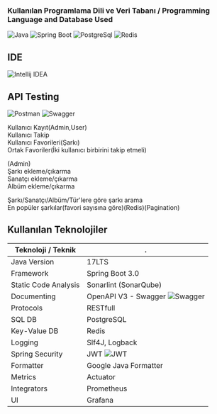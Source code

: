 ### Kullanılan Programlama Dili ve Veri Tabanı / Programming Language and Database Used

![Java][java]
![Spring Boot][spring]
![PostgreSql][postgresql]
![Redis][redis]

## IDE
![Intellij IDEA][intellij]

## API Testing
![Postman][postman]
![Swagger][swagger]

Kullanıcı Kayıt(Admin,User) <br>
Kullanıcı Takip <br>
Kullanıcı Favorileri(Şarkı) <br>
Ortak Favoriler(İki kullanıcı birbirini takip etmeli) <br>

(Admin) <br>
Şarkı ekleme/çıkarma <br>
Sanatçı ekleme/çıkarma <br>
Albüm ekleme/çıkarma <br>


Şarkı/Sanatçı/Albüm/Tür'lere göre şarkı arama <br>
En popüler şarkılar(favori sayısına göre)(Redis)(Pagination) <br>

## Kullanılan Teknolojiler

| Teknoloji / Teknik                      | .                                               |
| ----------------- | ------------------------------------------------------------------ |
| Java Version | 17LTS  |
| Framework | Spring Boot 3.0 |
| Static Code Analysis | Sonarlint (SonarQube) |
| Documenting | OpenAPI V3 - Swagger ![Swagger][swagger]  |
| Protocols | RESTfull |
| SQL DB | PostgreSQL |
| Key-Value DB | Redis |
| Logging | Slf4J, Logback |
| Spring Security | JWT ![JWT][jwt] |
| Formatter | Google Java Formatter |
| Metrics | Actuator |
| Integrators | Prometheus |
| UI | Grafana |

[java]:https://img.shields.io/badge/java-%23ED8B00.svg?style=for-the-badge&logo=openjdk&logoColor=white
[spring]:https://img.shields.io/badge/spring-%236DB33F.svg?style=for-the-badge&logo=spring&logoColor=white
[postgresql]:https://img.shields.io/badge/postgres-%23316192.svg?style=for-the-badge&logo=postgresql&logoColor=white
[redis]:https://img.shields.io/badge/redis-%23DD0031.svg?style=for-the-badge&logo=redis&logoColor=white
[intellij]:https://img.shields.io/badge/IntelliJIDEA-000000.svg?style=for-the-badge&logo=intellij-idea&logoColor=white
[swagger]:https://img.shields.io/badge/-Swagger-%23Clojure?style=for-the-badge&logo=swagger&logoColor=white
[postman]:https://img.shields.io/badge/Postman-FF6C37?style=for-the-badge&logo=postman&logoColor=white
[jwt]:https://img.shields.io/badge/JWT-black?style=for-the-badge&logo=JSON%20web%20tokens
